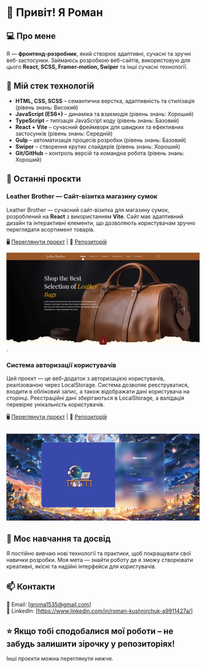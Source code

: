 # 👋 Привіт! Я Роман

## 💻 Про мене
Я — **фронтенд-розробник**, який створює адаптивні, сучасні та зручні веб-застосунки. Займаюсь розробкою веб-сайтів, використовую для цього **React, SCSS, Framer-motion, Swiper** та інші сучасні технології.

## 🚀 Мій стек технологій
- **HTML, CSS, SCSS** – семантична верстка, адаптивність та стилізація (рівень знань: Високий)
- **JavaScript (ES6+)** – динаміка та взаємодія (рівень знань: Хороший)
- **TypeScript** – типізація JavaScript коду (рівень знань: Базовий)
- **React + Vite** – сучасний фреймворк для швидких та ефективних застосунків (рівень знань: Середній)
- **Gulp** – автоматизація процесів розробки (рівень знань: Базовий)
- **Swiper** – створення крутих слайдерів (рівень знань: Хороший)
- **Git/GitHub** – контроль версій та командна робота (рівень знань: Хороший)

## 📌 Останні проєкти
### **Leather Brother** — Сайт-візитка магазину сумок

Leather Brother — сучасний сайт-візитка для магазину сумок, розроблений на **React** з використанням **Vite**. Сайт має адаптивний дизайн та інтерактивні елементи, що дозволяють користувачам зручно переглядати асортимент товарів.

🖥️ [Переглянути проєкт](https://ormd.github.io/leather-brothers-shop/) | 📂 [Репозиторій](https://github.com/OrmD/leather-brothers-shop)

![Leather Brother](Leather-Brothers.png). 

### **Система авторизації користувачів**

Цей проєкт — це веб-додаток з авторизацією користувачів, реалізованою через LocalStorage. Система дозволяє реєструватися, входити в обліковий запис, а також відображати дані користувача на сторінці. Реєстраційні дані зберігаються в LocalStorage, а валідація перевіряє унікальність користувачів.

🖥️ [Переглянути проєкт](https://ormd.github.io/Authorization-site/) | 📂 [Репозиторій](https://github.com/OrmD/Authorization-site)

![Система авторизації](authorization-site.png) 
---
## 🌱 Моє навчання та досвід

Я постійно вивчаю нові технології та практики, щоб покращувати свої навички розробки. Моя мета — знайти роботу де я зможу створювати креативні, якісні та надійні інтерфейси для користувачів.

## 📫 Контакти
📧 Email: [groma1535@gmail.com]  
💼 LinkedIn: [https://www.linkedin.com/in/roman-kushnirchuk-a9911427a/]  

⭐ Якщо тобі сподобалися мої роботи – не забудь залишити зірочку у репозиторіях!
---
Інші проєкти можна переглянути нижче.
